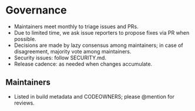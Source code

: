 # Governance

- Maintainers meet monthly to triage issues and PRs.
- Due to limited time, we ask issue reporters to propose fixes via PR when possible.
- Decisions are made by lazy consensus among maintainers; in case of disagreement, majority vote among maintainers.
- Security issues: follow SECURITY.md.
- Release cadence: as needed when changes accumulate.

## Maintainers
- Listed in build metadata and CODEOWNERS; please @mention for reviews.

